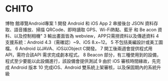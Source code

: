 # CHITO
博物 館導覽Android專案
1	  開發 Android 和 iOS App
2	  串接後台 JSON 資料存取、語音播放、掃描 QRCode、即時讀取 GPS、Wi-Fi熱點、藍牙 和
Be  acon 資料、以及控制相機"
3	  輸出畫面皆為 webview，APP只需撈資料以及傳遞資料
4	  支援系統：Android 4.3（需確認）~9、iOS 8.x~12。
5	  不包括美編設計或美工圖檔。
6	  Android 以JAVA、iOS以Object C開發。
7	  開工後兩週會提供程式用 API，需符合該API 需求完成劇本程式。
8	  Beacon 部分，有三種使用到的設備，程式至少要能以此設備進行，該設備會提供測試
9	  由於 iOS 審核時間緣故，先完成 Android 版本
10	完成iOS、Android 雙系統上架審核，以及保固期內的系統升級
